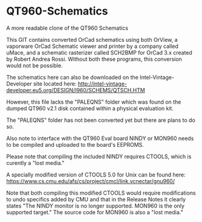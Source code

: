 # QT960-Schematics
A more readable clone of the QT960 Schematics

This GIT contains converted OrCad schematics using both OrView, a vaporware OrCad Schematic viewer and printer by a company called uMace, and a schematic rasterizer called SCH2BMP for OrCad 3.x created by Robert Andrea Rossi. Without both these programs, this conversion would not be possible.

The schematics here can also be downloaded on the Intel-Vintage-Developer site located here: http://intel-vintage-developer.eu5.org/DESIGN/I960/SCHEMS/QTSCH.HTM

However, this file lacks the "PALEQNS" folder which was found on the dumped QT960 v2.1 disk contained within a physical evaluation kit. 

The "PALEQNS" folder has not been converted yet but there are plans to do so.

Also note to interface with the QT960 Eval board NINDY or MON960 needs to be compiled and uploaded to the board's EEPROMS.

Please note that compiling the included NINDY requires CTOOLS, which is curently a "lost media."

A specially modified version of CTOOLS 5.0 for Unix can be found here: https://www.cs.cmu.edu/afs/cs/project/cmcl/link.vcnectar/gnu960/

Note that both compiling this modified CTOOLS would require modifications to undo specifics added by CMU and that in the Release Notes it clearly states "The NINDY monitor is no longer supported. MON960 is the only supported target." The source code for MON960 is also a "lost media."